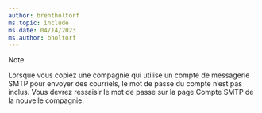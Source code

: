 ```yaml
---
author: brentholtorf
ms.topic: include
ms.date: 04/14/2023
ms.author: bholtorf
---
```


> [!NOTE]
> Lorsque vous copiez une compagnie qui utilise un compte de messagerie SMTP pour envoyer des courriels, le mot de passe du compte n’est pas inclus. Vous devrez ressaisir le mot de passe sur la page Compte SMTP de la nouvelle compagnie.
